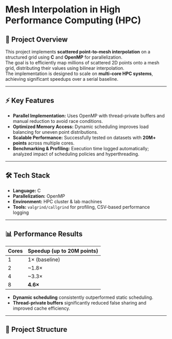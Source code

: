 # Mesh Interpolation in High Performance Computing (HPC)

## 📌 Project Overview
This project implements **scattered point-to-mesh interpolation** on a structured grid using **C** and **OpenMP** for parallelization.  
The goal is to efficiently map millions of scattered 2D points onto a mesh grid, distributing their values using bilinear interpolation.  
The implementation is designed to scale on **multi-core HPC systems**, achieving significant speedups over a serial baseline.

---

## ⚡ Key Features
- **Parallel Implementation:** Uses OpenMP with thread-private buffers and manual reduction to avoid race conditions.
- **Optimized Memory Access:** Dynamic scheduling improves load balancing for uneven point distributions.
- **Scalable Performance:** Successfully tested on datasets with **20M+ points** across multiple cores.
- **Benchmarking & Profiling:** Execution time logged automatically; analyzed impact of scheduling policies and hyperthreading.

---

## 🛠️ Tech Stack
- **Language:** C  
- **Parallelization:** OpenMP  
- **Environment:** HPC cluster & lab machines  
- **Tools:** `valgrind/callgrind` for profiling, CSV-based performance logging  

---

## 📊 Performance Results
| Cores | Speedup (up to 20M points) |
|------|----------------------------|
| 1    | 1× (baseline)             |
| 2    | ~1.8×                     |
| 4    | ~3.3×                     |
| 8    | **4.6×**                  |

- **Dynamic scheduling** consistently outperformed static scheduling.
- **Thread-private buffers** significantly reduced false sharing and improved cache efficiency.

---

## 📂 Project Structure
